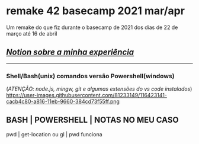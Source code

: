 # remake 42 basecamp 2021 mar/apr
Um remake do que fiz durante o basecamp de 2021 dos dias de 22 de março até 16 de abril
## [_Notion sobre a minha experiência_](https://www.notion.so/42-mar-o-abril-2021-d975c7f92ba4414eb94ae0151fc4ad10)

---------

### Shell/Bash(unix) comandos versão Powershell(windows)
(*ATENÇÃO: node.js, mingw, git e algumas extensões do vs code instalados*)
https://user-images.githubusercontent.com/81233149/116423141-cacb4c80-a816-11eb-9660-384cd73f55ff.png

BASH | POWERSHELL | NOTAS NO MEU CASO
---
pwd | get-location ou gl | pwd funciona


